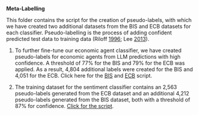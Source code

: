 **Meta-Labelling**

This folder contains the script for the creation of pseudo-labels, with which we have created two additional datasets from the BIS and ECB datasets for each classifier. Pseudo-labelling is the process of adding confident predicted test data to training data (Riloff [1996](https://cdn.aaai.org/AAAI/1996/AAAI96-155.pdf); Lee [2013](https://github.com/emintham/Papers/blob/master/Lee-%20Pseudo-Label:%20The%20Simple%20and%20Efficient%20Semi-Supervised%20Learning%20Method%20for%20Deep%20Neural%20Networks.pdf)). 


1. To further fine-tune our economic agent classifier, we have created pseudo-labels for economic agents from LLM predictions with high confidence. A threshold of 77% for the BIS and 79% for the ECB was applied. As a result, 4,804 additional labels were created for the BIS and 4,051 for the ECB. Click here for the [BIS](https://github.com/Moritz-Pfeifer/CentralBankRoBERTa/blob/main/Meta_labelling/BIS_meta_labels.ipynb) and [ECB](https://github.com/Moritz-Pfeifer/CentralBankRoBERTa/blob/main/Meta_labelling/ECB_meta_labels.ipynb) script.

2. The training dataset for the sentiment classifier contains an 2,563 pseudo-labels generated from the ECB dataset and an additional 4,212 pseudo-labels generated from the BIS dataset, both with a threshold of 87% for confidence. [Click for the script](https://github.com/Moritz-Pfeifer/CentralBankRoBERTa/blob/main/Meta_labelling/ECB_BIS_pseudo_sentiment.ipynb). 

